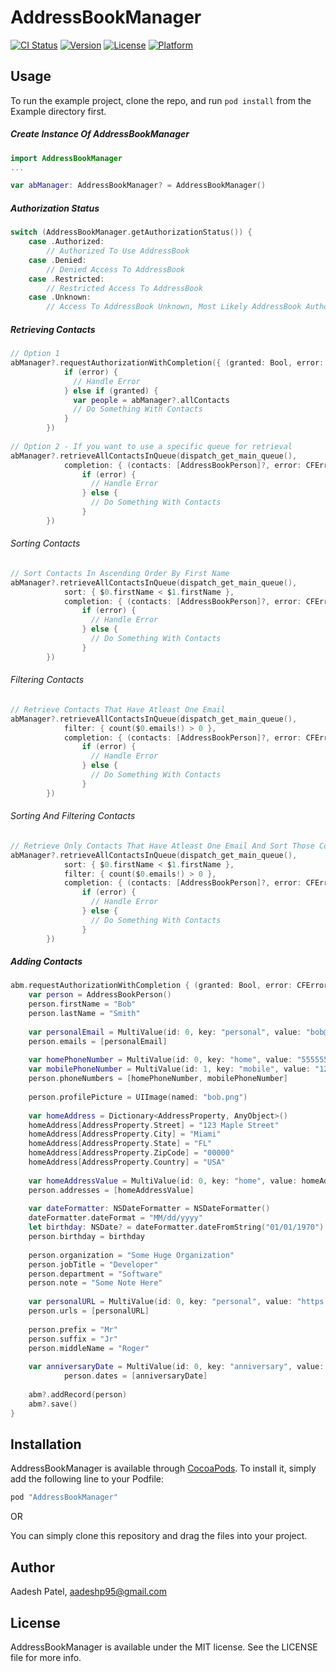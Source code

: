 # AddressBookManager

[![CI Status](http://img.shields.io/travis/aadesh/AddressBookManager.svg?style=flat)](https://travis-ci.org/aadesh/AddressBookManager)
[![Version](https://img.shields.io/cocoapods/v/AddressBookManager.svg?style=flat)](http://cocoapods.org/pods/AddressBookManager)
[![License](https://img.shields.io/cocoapods/l/AddressBookManager.svg?style=flat)](http://cocoapods.org/pods/AddressBookManager)
[![Platform](https://img.shields.io/cocoapods/p/AddressBookManager.svg?style=flat)](http://cocoapods.org/pods/AddressBookManager)

## Usage

To run the example project, clone the repo, and run `pod install` from the Example directory first.

##### Create Instance Of AddressBookManager
```swift
import AddressBookManager
...

var abManager: AddressBookManager? = AddressBookManager()
```

##### Authorization Status

```swift
switch (AddressBookManager.getAuthorizationStatus()) {
    case .Authorized:
        // Authorized To Use AddressBook
    case .Denied:
        // Denied Access To AddressBook
    case .Restricted:
        // Restricted Access To AddressBook
    case .Unknown:
        // Access To AddressBook Unknown, Most Likely AddressBook Authorization Has Not Been Requested Yet
```

##### Retrieving Contacts

```swift
// Option 1
abManager?.requestAuthorizationWithCompletion({ (granted: Bool, error: CFError?) -> Void in
            if (error) {
              // Handle Error 
            } else if (granted) {
              var people = abManager?.allContacts
              // Do Something With Contacts
            }
        })
        
// Option 2 - If you want to use a specific queue for retrieval
abManager?.retrieveAllContactsInQueue(dispatch_get_main_queue(),
            completion: { (contacts: [AddressBookPerson]?, error: CFError?) -> Void in
                if (error) {
                  // Handle Error
                } else {
                  // Do Something With Contacts
                }
        })
```

###### Sorting Contacts
```swift
// Sort Contacts In Ascending Order By First Name
abManager?.retrieveAllContactsInQueue(dispatch_get_main_queue(),
            sort: { $0.firstName < $1.firstName },
            completion: { (contacts: [AddressBookPerson]?, error: CFError?) -> Void in
                if (error) {
                  // Handle Error
                } else {
                  // Do Something With Contacts
                }
        })
```

###### Filtering Contacts
```swift
// Retrieve Contacts That Have Atleast One Email
abManager?.retrieveAllContactsInQueue(dispatch_get_main_queue(),
            filter: { count($0.emails!) > 0 },
            completion: { (contacts: [AddressBookPerson]?, error: CFError?) -> Void in
                if (error) {
                  // Handle Error
                } else {
                  // Do Something With Contacts
                }
        })
```

###### Sorting And Filtering Contacts
```swift
// Retrieve Only Contacts That Have Atleast One Email And Sort Those Contacts In Ascending Order By First Name
abManager?.retrieveAllContactsInQueue(dispatch_get_main_queue(),
            sort: { $0.firstName < $1.firstName },
            filter: { count($0.emails!) > 0 },
            completion: { (contacts: [AddressBookPerson]?, error: CFError?) -> Void in
                if (error) {
                  // Handle Error
                } else {
                  // Do Something With Contacts
                }
        })
```

##### Adding Contacts
```swift
abm.requestAuthorizationWithCompletion { (granted: Bool, error: CFError?) -> Void in
    var person = AddressBookPerson()
    person.firstName = "Bob"
    person.lastName = "Smith"
            
    var personalEmail = MultiValue(id: 0, key: "personal", value: "bob@mail.com")
    person.emails = [personalEmail]
            
    var homePhoneNumber = MultiValue(id: 0, key: "home", value: "5555555555")
    var mobilePhoneNumber = MultiValue(id: 1, key: "mobile", value: "1234567890")
    person.phoneNumbers = [homePhoneNumber, mobilePhoneNumber]
            
    person.profilePicture = UIImage(named: "bob.png")
            
    var homeAddress = Dictionary<AddressProperty, AnyObject>()
    homeAddress[AddressProperty.Street] = "123 Maple Street"
    homeAddress[AddressProperty.City] = "Miami"
    homeAddress[AddressProperty.State] = "FL"
    homeAddress[AddressProperty.ZipCode] = "00000"
    homeAddress[AddressProperty.Country] = "USA"
            
    var homeAddressValue = MultiValue(id: 0, key: "home", value: homeAddress)
    person.addresses = [homeAddressValue]
            
    var dateFormatter: NSDateFormatter = NSDateFormatter()
    dateFormatter.dateFormat = "MM/dd/yyyy"
    let birthday: NSDate? = dateFormatter.dateFromString("01/01/1970")
    person.birthday = birthday
            
    person.organization = "Some Huge Organization"
    person.jobTitle = "Developer"
    person.department = "Software"
    person.note = "Some Note Here"
            
    var personalURL = MultiValue(id: 0, key: "personal", value: "https://somewebsite")
    person.urls = [personalURL]
            
    person.prefix = "Mr"
    person.suffix = "Jr"
    person.middleName = "Roger"
            
    var anniversaryDate = MultiValue(id: 0, key: "anniversary", value: dateFormatter.dateFromString("02/02/2000"))
            person.dates = [anniversaryDate]
            
    abm?.addRecord(person)
    abm?.save()
}
```

## Installation

AddressBookManager is available through [CocoaPods](http://cocoapods.org). To install
it, simply add the following line to your Podfile:

```ruby
pod "AddressBookManager"
```
OR

You can simply clone this repository and drag the files into your project.

## Author

Aadesh Patel, aadeshp95@gmail.com

## License

AddressBookManager is available under the MIT license. See the LICENSE file for more info.
